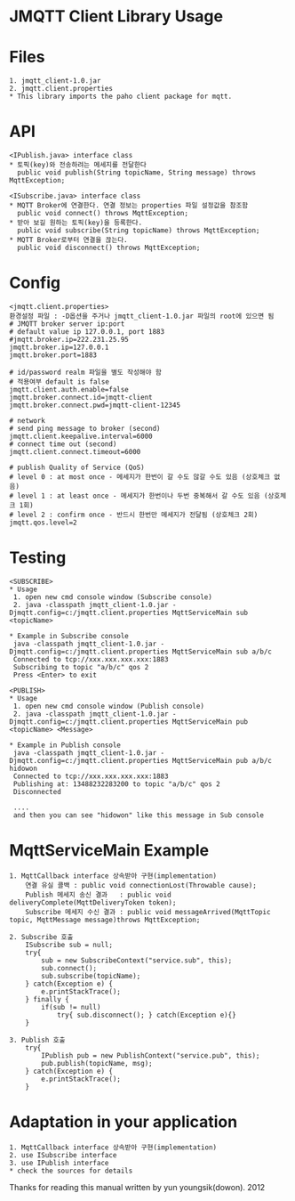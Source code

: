 JMQTT Client Library Usage
===

# Files
    1. jmqtt_client-1.0.jar
    2. jmqtt.client.properties
    * This library imports the paho client package for mqtt.
     
# API
    <IPublish.java> interface class
    * 토픽(key)와 전송하려는 메세지를 전달한다
      public void publish(String topicName, String message) throws MqttException;
    
    <ISubscribe.java> interface class
    * MQTT Broker에 연결한다. 연결 정보는 properties 파일 설정값을 참조함 
      public void connect() throws MqttException;
    * 받아 보길 원하는 토픽(key)을 등록한다.
      public void subscribe(String topicName) throws MqttException;
    * MQTT Broker로부터 연결을 끊는다.
      public void disconnect() throws MqttException;
    
# Config
    <jmqtt.client.properties>
    환경설정 파일 : -D옵션을 주거나 jmqtt_client-1.0.jar 파일의 root에 있으면 됨
    # JMQTT broker server ip:port
    # default value ip 127.0.0.1, port 1883
    #jmqtt.broker.ip=222.231.25.95
    jmqtt.broker.ip=127.0.0.1
    jmqtt.broker.port=1883

    # id/password realm 파일을 별도 작성해야 함
    # 적용여부 default is false 
    jmqtt.client.auth.enable=false
    jmqtt.broker.connect.id=jmqtt-client
    jmqtt.broker.connect.pwd=jmqtt-client-12345

    # network
    # send ping message to broker (second)
    jmqtt.client.keepalive.interval=6000
    # connect time out (second)
    jmqtt.client.connect.timeout=6000

    # publish Quality of Service (QoS)
    # level 0 : at most once - 메세지가 한번이 갈 수도 않갈 수도 있음 (상호체크 없음)
    # level 1 : at least once - 메세지가 한번이나 두번 중복해서 갈 수도 있음 (상호체크 1회) 
    # level 2 : confirm once - 반드시 한번만 메세지가 전달됨 (상호체크 2회)
    jmqtt.qos.level=2
    
# Testing
    <SUBSCRIBE>
    * Usage
     1. open new cmd console window (Subscribe console)
     2. java -classpath jmqtt_client-1.0.jar -Djmqtt.config=c:/jmqtt.client.properties MqttServiceMain sub <topicName>
    
    * Example in Subscribe console
     java -classpath jmqtt_client-1.0.jar -Djmqtt.config=c:/jmqtt.client.properties MqttServiceMain sub a/b/c
     Connected to tcp://xxx.xxx.xxx.xxx:1883
     Subscribing to topic "a/b/c" qos 2
     Press <Enter> to exit
    
    <PUBLISH>
    * Usage
     1. open new cmd console window (Publish console)
     2. java -classpath jmqtt_client-1.0.jar -Djmqtt.config=c:/jmqtt.client.properties MqttServiceMain pub <topicName> <Message>
    
    * Example in Publish console
     java -classpath jmqtt_client-1.0.jar -Djmqtt.config=c:/jmqtt.client.properties MqttServiceMain pub a/b/c hidowon
     Connected to tcp://xxx.xxx.xxx.xxx:1883
     Publishing at: 13488232283200 to topic "a/b/c" qos 2
     Disconnected
    
     ....
     and then you can see "hidowon" like this message in Sub console

# MqttServiceMain Example
    1. MqttCallback interface 상속받아 구현(implementation)
        연결 유실 콜백 : public void connectionLost(Throwable cause);
        Publish 메세지 송신 결과   : public void deliveryComplete(MqttDeliveryToken token);
        Subscribe 메세지 수신 결과 : public void messageArrived(MqttTopic topic, MqttMessage message)throws MqttException;
    
    2. Subscribe 호출
        ISubscribe sub = null;
    	try{
			sub = new SubscribeContext("service.sub", this);
			sub.connect();
			sub.subscribe(topicName);
		} catch(Exception e) {
			e.printStackTrace();
		} finally {
			if(sub != null)
				try{ sub.disconnect(); } catch(Exception e){}
		}

    3. Publish 호출 
        try{
			IPublish pub = new PublishContext("service.pub", this);
			pub.publish(topicName, msg);
		} catch(Exception e) {
			e.printStackTrace();
		}
    
# Adaptation in your application
    1. MqttCallback interface 상속받아 구현(implementation)
    2. use ISubscribe interface
    3. use IPublish interface
    * check the sources for details
    
    
  Thanks for reading this manual written by yun youngsik(dowon). 2012
    
